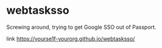 # webtasksso
Screwing around, trying to get Google SSO out of Passport.

link https://yourse1f-yourorg.github.io/webtasksso/
